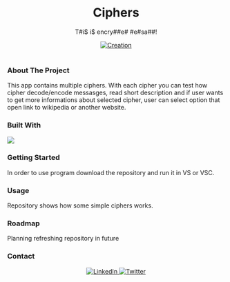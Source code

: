<div align="center">
  
  <h1> Ciphers </h1>
  <p> T#i$ i$ encry##e# #e#sa##! </p>
  
  <div>
    <a href="">
      <img src="https://img.shields.io/github/last-commit/psp515/Ciphers" alt="Creation" />
    </a>
  </div>
</div>  

<br/>

### About The Project

This app contains multiple ciphers. With each cipher you can test how cipher decode/encode messasges, read short description and if user wants to get more informations about selected cipher, user can select option that open link to wikipedia or another website.

### Built With

<div>
  <a>
    <img src="https://img.shields.io/badge/-CSharp-2E8B57?logo=csharp" />
  </a>
</div>

### Getting Started

In order to use program download the repository and run it in VS or VSC.

### Usage 

Repository shows how some simple ciphers works.

### Roadmap

Planning refreshing repository in future 

### Contact

<div align="center">
  <a href="https://www.linkedin.com/in/lukasz-psp515-kolber/">
    <img src="https://img.shields.io/badge/LinkedIn-0077B5?style=for-the-badge&logo=linkedin&logoColor=white" alt="LinkedIn" />
  </a>
  <a href="https://twitter.com/psp515">
    <img src="https://img.shields.io/badge/Twitter-1DA1F2?style=for-the-badge&logo=twitter&logoColor=white" alt="Twitter" />
  </a>
</div>

